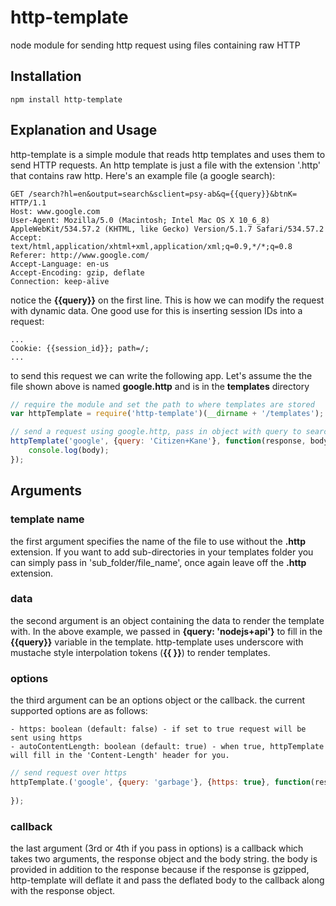 http-template
=============

node module for sending http request using files containing raw HTTP

Installation
------------

    npm install http-template

Explanation and Usage
---------------------

http-template is a simple module that reads http templates and uses them to send HTTP requests. An http template is just a file with the extension '.http' that contains raw http. Here's an example file (a google search):

    GET /search?hl=en&output=search&sclient=psy-ab&q={{query}}&btnK= HTTP/1.1
    Host: www.google.com
    User-Agent: Mozilla/5.0 (Macintosh; Intel Mac OS X 10_6_8) AppleWebKit/534.57.2 (KHTML, like Gecko) Version/5.1.7 Safari/534.57.2
    Accept: text/html,application/xhtml+xml,application/xml;q=0.9,*/*;q=0.8
    Referer: http://www.google.com/
    Accept-Language: en-us
    Accept-Encoding: gzip, deflate
    Connection: keep-alive


notice the **{{query}}** on the first line. This is how we can modify the request with dynamic data. One good use for this is inserting session IDs into a request:

    ...
    Cookie: {{session_id}}; path=/;
    ...


to send this request we can write the following app. Let's assume the the file shown above is named **google.http** and is in the **templates** directory

```js
// require the module and set the path to where templates are stored
var httpTemplate = require('http-template')(__dirname + '/templates');

// send a request using google.http, pass in object with query to search for
httpTemplate('google', {query: 'Citizen+Kane'}, function(response, body) {
    console.log(body);
});
```

Arguments
---------

### template name
the first argument specifies the name of the file to use without the **.http** extension. If you want to add sub-directories in your templates folder you can simply pass in 'sub_folder/file_name', once again leave off the **.http** extension.

### data
the second argument is an object containing the data to render the template with. In the above example, we passed in **{query: 'nodejs+api'}** to fill in the **{{query}}** variable in the template. http-template uses underscore with mustache style interpolation tokens (**{{ }}**) to render templates.

### options 
the third argument can be an options object or the callback. the current supported options are as follows:

    - https: boolean (default: false) - if set to true request will be sent using https
    - autoContentLength: boolean (default: true) - when true, httpTemplate will fill in the 'Content-Length' header for you.

```js
// send request over https
httpTemplate.('google', {query: 'garbage'}, {https: true}, function(res, body) {
	
});
```

### callback
the last argument (3rd or 4th if you pass in options) is a callback which takes two arguments, the response object and the body string. the body is provided in addition to the response because if the response is gzipped, http-template will deflate it and pass the deflated body to the callback along with the response object.



